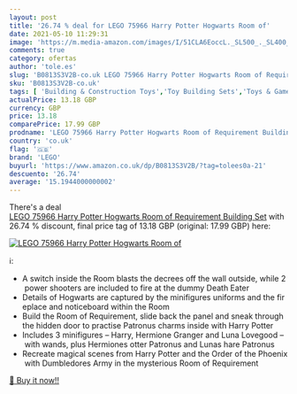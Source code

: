 ```yaml
---
layout: post
title: '26.74 % deal for LEGO 75966 Harry Potter Hogwarts Room of'
date: 2021-05-10 11:29:31
image: 'https://m.media-amazon.com/images/I/51CLA6EoccL._SL500_._SL400_.jpg'
comments: true
category: ofertas
author: 'tole.es'
slug: 'B0813S3V2B-co.uk LEGO 75966 Harry Potter Hogwarts Room of Requirement...'
sku: 'B0813S3V2B-co.uk'
tags: [ 'Building & Construction Toys','Toy Building Sets','Toys & Games','Toys Store','lego', ]
actualPrice: 13.18 GBP
currency: GBP
price: 13.18
comparePrice: 17.99 GBP
prodname: 'LEGO 75966 Harry Potter Hogwarts Room of Requirement Building Set'
country: 'co.uk'
flag: '🇬🇧'
brand: 'LEGO'
buyurl: 'https://www.amazon.co.uk/dp/B0813S3V2B/?tag=tolees0a-21'
descuento: '26.74'
average: '15.1944000000002'
---
```


There's a deal [LEGO 75966 Harry Potter Hogwarts Room of Requirement Building Set](https://www.amazon.co.uk/dp/B0813S3V2B/?tag=tolees0a-21)  with  26.74 % discount, final price tag of  13.18 GBP (original: 17.99 GBP) here:

[![LEGO 75966 Harry Potter Hogwarts Room of](https://m.media-amazon.com/images/I/51CLA6EoccL._SL500_._SL400_.jpg)](https://www.amazon.co.uk/dp/B0813S3V2B/?tag=tolees0a-21)

ℹ️:

- A switch inside the Room blasts the decrees off the wall outside, while 2 power shooters are included to fire at the dummy Death Eater
- Details of Hogwarts are captured by the minifigures uniforms and the fireplace and noticeboard within the Room
- Build the Room of Requirement, slide back the panel and sneak through the hidden door to practise Patronus charms inside with Harry Potter
- Includes 3 minifigures – Harry, Hermione Granger and Luna Lovegood – with wands, plus Hermiones otter Patronus and Lunas hare Patronus
- Recreate magical scenes from Harry Potter and the Order of the Phoenix with Dumbledores Army in the mysterious Room of Requirement

[🛒 Buy it now!!](https://www.amazon.co.uk/dp/B0813S3V2B/?tag=tolees0a-21)
